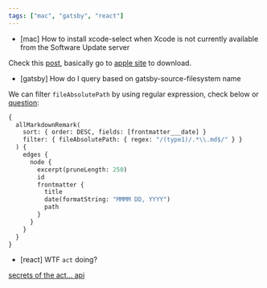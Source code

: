 ```yaml
---
tags: ["mac", "gatsby", "react"]
---
```


- [mac] How to install xcode-select when Xcode is not currently available from the Software Update server

Check this [post](https://stackoverflow.com/questions/19907576/xcode-is-not-currently-available-from-the-software-update-server), basically go to [apple site](https://developer.apple.com/downloads/index.action?name=for%20Xcode) to download.

- [gatsby] How do I query based on gatsby-source-filesystem name

We can filter `fileAbsolutePath` by using regular expression, check below or [question](https://github.com/gatsbyjs/gatsby/issues/1634):

```graphql
{
  allMarkdownRemark(
    sort: { order: DESC, fields: [frontmatter___date] }
    filter: { fileAbsolutePath: { regex: "/(type1)/.*\\.md$/" } }
  ) {
    edges {
      node {
        excerpt(pruneLength: 250)
        id
        frontmatter {
          title
          date(formatString: "MMMM DD, YYYY")
          path
        }
      }
    }
  }
}
```

- [react] WTF `act` doing?

[secrets of the act... api](https://github.com/threepointone/react-act-examples/blob/master/sync.md)
